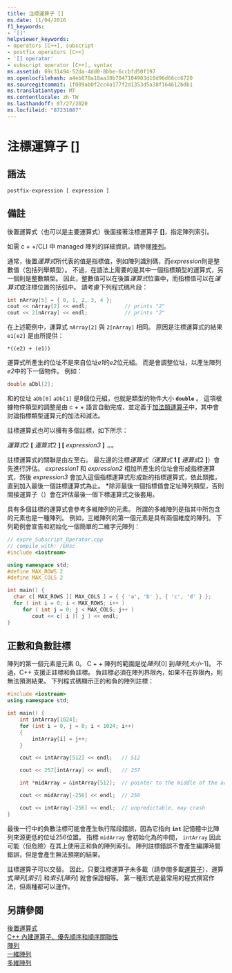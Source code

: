 ```yaml
---
title: 注標運算子 []
ms.date: 11/04/2016
f1_keywords:
- '[]'
helpviewer_keywords:
- operators [C++], subscript
- postfix operators [C++]
- '[] operator'
- subscript operator [C++], syntax
ms.assetid: 69c31494-52da-4dd0-8bbe-6ccbfd50f197
ms.openlocfilehash: a4eb878a18aa38b7047104903d10d96d66cc6720
ms.sourcegitcommit: 1f009ab0f2cc4a177f2d1353d5a38f164612bdb1
ms.translationtype: MT
ms.contentlocale: zh-TW
ms.lasthandoff: 07/27/2020
ms.locfileid: "87231087"
---
```

# <a name="subscript-operator-"></a>注標運算子 []

## <a name="syntax"></a>語法

```
postfix-expression [ expression ]
```

## <a name="remarks"></a>備註

後置運算式（也可以是主要運算式）後面接著注標運算子 **[]**，指定陣列索引。

如需 c + +/CLI 中 managed 陣列的詳細資訊，請參閱[陣列](../extensions/arrays-cpp-component-extensions.md)。

通常，後置*運算式*所代表的值是指標值，例如陣列識別碼，而*expression*則是整數值（包括列舉類型）。 不過，在語法上需要的是其中一個指標類型的運算式，另一個則是整數類型。 因此，整數值可以在後置*運算式*位置中，而指標值可以在*運算式*或注標位置的括弧中。 請考慮下列程式碼片段：

```cpp
int nArray[5] = { 0, 1, 2, 3, 4 };
cout << nArray[2] << endl;            // prints "2"
cout << 2[nArray] << endl;            // prints "2"
```

在上述範例中，運算式 `nArray[2]` 與 `2[nArray]` 相同。 原因是注標運算式的結果 `e1[e2]` 是由所提供：

`*((e2) + (e1))`

運算式所產生的位址不是來自位址*e1*的*e2*位元組。 而是會調整位址，以產生陣列*e2*中的下一個物件。 例如：

```cpp
double aDbl[2];
```

和的位址 `aDb[0]` `aDb[1]` 是8個位元組，也就是類型的物件大小 **`double`** 。 這項根據物件類型的調整是由 c + + 語言自動完成，並定義于[加法類運算子](../cpp/additive-operators-plus-and.md)中，其中會討論指標類型運算元的加法和減法。

註標運算式也可以擁有多個註標，如下所示：

*運算式*2 **[** *運算式*2 **] [** *expression3* **]** .。。

註標運算式的關聯是由左至右。 最左邊的注標*運算式（運算式* **1 [** *運算式*2 **]**）會先進行評估。 *expression1* 和 *expression2* 相加所產生的位址會形成指標運算式，然後 *expression3* 會加入這個指標運算式形成新的指標運算式，依此類推，直到加入最後一個註標運算式為止。 <strong>\*</strong>除非最後一個指標值會定址陣列類型，否則間接運算子（）會在評估最後一個下標運算式之後套用。

具有多個註標的運算式會參考多維陣列的元素。 所謂的多維陣列是指其中所包含的元素也是一種陣列。 例如，三維陣列的第一個元素是具有兩個維度的陣列。 下列範例會宣告和初始化一個簡單的二維字元陣列：

```cpp
// expre_Subscript_Operator.cpp
// compile with: /EHsc
#include <iostream>

using namespace std;
#define MAX_ROWS 2
#define MAX_COLS 2

int main() {
  char c[ MAX_ROWS ][ MAX_COLS ] = { { 'a', 'b' }, { 'c', 'd' } };
  for ( int i = 0; i < MAX_ROWS; i++ )
     for ( int j = 0; j < MAX_COLS; j++ )
        cout << c[ i ][ j ] << endl;
}
```

## <a name="positive-and-negative-subscripts"></a>正數和負數註標

陣列的第一個元素是元素 0。 C + + 陣列的範圍是從*陣列*[0] 到*陣列*[*大小*-1]。 不過，C++ 支援正註標和負註標。 負註標必須在陣列界限內，如果不在界限內，則無法預測結果。 下列程式碼顯示正的和負的陣列註標：

```cpp
#include <iostream>
using namespace std;

int main() {
    int intArray[1024];
    for (int i = 0, j = 0; i < 1024; i++)
    {
        intArray[i] = j++;
    }

    cout << intArray[512] << endl;   // 512

    cout << 257[intArray] << endl;   // 257

    int *midArray = &intArray[512];  // pointer to the middle of the array

    cout << midArray[-256] << endl;  // 256

    cout << intArray[-256] << endl;  // unpredictable, may crash
}
```

最後一行中的負數注標可能會產生執行階段錯誤，因為它指向 **`int`** 記憶體中比陣列來源更低的位址256位置。 指標 `midArray` 會初始化為的中間， `intArray` 因此可能（但危險）在其上使用正和負的陣列索引。 陣列註標錯誤不會產生編譯時間錯誤，但是會產生無法預期的結果。

註標運算子可以交替。 因此，只要注標運算子未多載（請參閱多載[運算子](../cpp/operator-overloading.md)），運算式*陣列*[*索引*] 和*索引*[*陣列*] 就會保證相等。 第一種形式是最常用的程式撰寫作法，但兩種都可以運作。

## <a name="see-also"></a>另請參閱

[後置運算式](../cpp/postfix-expressions.md)<br/>
[C++ 內建運算子、優先順序和順序關聯性](../cpp/cpp-built-in-operators-precedence-and-associativity.md)<br/>
[陣列](../cpp/arrays-cpp.md)<br/>
[一維陣列](../c-language/one-dimensional-arrays.md)<br/>
[多維陣列](../c-language/multidimensional-arrays-c.md)<br/>
